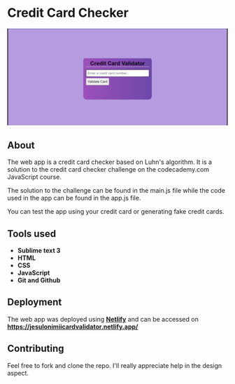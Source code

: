 # Credit Card Checker

![Untitled](Untitled.png)

## About

The web app is a credit card checker based on Luhn's algorithm. It is a solution to the credit card checker challenge on the codecademy.com JavaScript course.

The solution to the challenge can be found in the main.js file while the code used in the app can be found in the app.js file.

You can test the app using your credit card or generating fake credit cards.

## Tools used

- **Sublime text 3**
- **HTML**
- **CSS**
- **JavaScript**
- **Git and Github**

## Deployment

The web app was deployed using  **[Netlify](netlify.com)** and can be accessed on **https://jesulonimiicardvalidator.netlify.app/**

## Contributing

Feel free to fork and clone the repo. I'll really appreciate help in the design aspect. 

